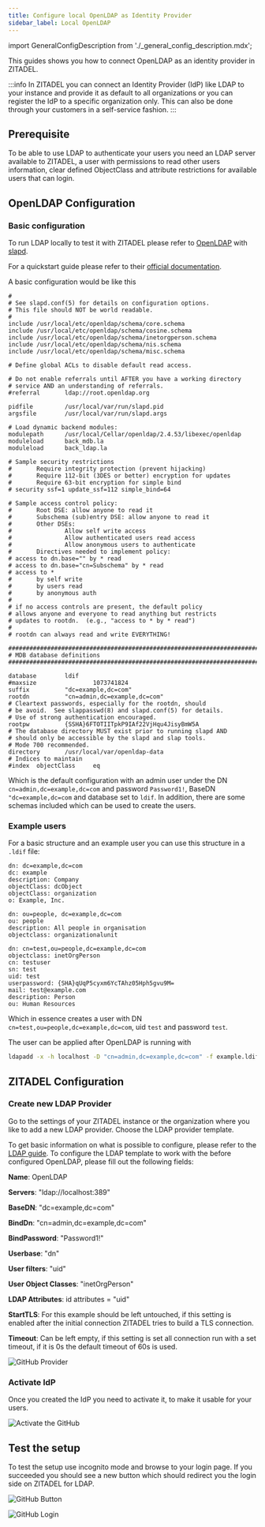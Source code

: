 ```yaml
---
title: Configure local OpenLDAP as Identity Provider
sidebar_label: Local OpenLDAP
---
```


import GeneralConfigDescription from './_general_config_description.mdx';

This guides shows you how to connect OpenLDAP as an identity provider in ZITADEL.

:::info
In ZITADEL you can connect an Identity Provider (IdP) like LDAP to your instance and provide it as default to all organizations or you can register the IdP to a specific organization only. This can also be done through your customers in a self-service fashion.
:::

## Prerequisite

To be able to use LDAP to authenticate your users you need an LDAP server available to ZITADEL, a user with permissions to read other users information, clear defined ObjectClass and attribute restrictions for available users that can login.

## OpenLDAP Configuration

### Basic configuration 

To run LDAP locally to test it with ZITADEL please refer to [OpenLDAP](https://www.openldap.org/) with [slapd](https://www.openldap.org/software/man.cgi?query=slapd).

For a quickstart guide please refer to their [official documentation](https://www.openldap.org/doc/admin22/quickstart.html).

A basic configuration would be like this 
```
#
# See slapd.conf(5) for details on configuration options.
# This file should NOT be world readable.
#
include /usr/local/etc/openldap/schema/core.schema
include /usr/local/etc/openldap/schema/cosine.schema
include /usr/local/etc/openldap/schema/inetorgperson.schema
include /usr/local/etc/openldap/schema/nis.schema
include /usr/local/etc/openldap/schema/misc.schema

# Define global ACLs to disable default read access.

# Do not enable referrals until AFTER you have a working directory
# service AND an understanding of referrals.
#referral       ldap://root.openldap.org

pidfile         /usr/local/var/run/slapd.pid
argsfile        /usr/local/var/run/slapd.args

# Load dynamic backend modules:
modulepath      /usr/local/Cellar/openldap/2.4.53/libexec/openldap
moduleload      back_mdb.la
moduleload      back_ldap.la

# Sample security restrictions
#       Require integrity protection (prevent hijacking)
#       Require 112-bit (3DES or better) encryption for updates
#       Require 63-bit encryption for simple bind
# security ssf=1 update_ssf=112 simple_bind=64

# Sample access control policy:
#       Root DSE: allow anyone to read it
#       Subschema (sub)entry DSE: allow anyone to read it
#       Other DSEs:
#               Allow self write access
#               Allow authenticated users read access
#               Allow anonymous users to authenticate
#       Directives needed to implement policy:
# access to dn.base="" by * read
# access to dn.base="cn=Subschema" by * read
# access to *
#       by self write
#       by users read
#       by anonymous auth
#
# if no access controls are present, the default policy
# allows anyone and everyone to read anything but restricts
# updates to rootdn.  (e.g., "access to * by * read")
#
# rootdn can always read and write EVERYTHING!

#######################################################################
# MDB database definitions
#######################################################################

database        ldif
#maxsize                1073741824
suffix          "dc=example,dc=com"
rootdn          "cn=admin,dc=example,dc=com"
# Cleartext passwords, especially for the rootdn, should
# be avoid.  See slappasswd(8) and slapd.conf(5) for details.
# Use of strong authentication encouraged.
rootpw          {SSHA}6FTOTIITpkP9IAf22VjHqu4JisyBmW5A
# The database directory MUST exist prior to running slapd AND
# should only be accessible by the slapd and slap tools.
# Mode 700 recommended.
directory       /usr/local/var/openldap-data
# Indices to maintain
#index  objectClass     eq
```

Which is the default configuration with an admin user under the DN `cn=admin,dc=example,dc=com` and password `Password1!`, BaseDN `"dc=example,dc=com` and database set to `ldif`.
In addition, there are some schemas included which can be used to create the users.

### Example users

For a basic structure and an example user you can use this structure in a `.ldif` file:
```
dn: dc=example,dc=com
dc: example
description: Company
objectClass: dcObject
objectClass: organization
o: Example, Inc.

dn: ou=people, dc=example,dc=com
ou: people
description: All people in organisation
objectclass: organizationalunit

dn: cn=test,ou=people,dc=example,dc=com
objectclass: inetOrgPerson
cn: testuser
sn: test
uid: test
userpassword: {SHA}qUqP5cyxm6YcTAhz05Hph5gvu9M=
mail: test@example.com
description: Person
ou: Human Resources
```

Which in essence creates a user with DN `cn=test,ou=people,dc=example,dc=com`, uid `test` and password `test`.

The user can be applied after OpenLDAP is running with 
```bash
ldapadd -x -h localhost -D "cn=admin,dc=example,dc=com" -f example.ldif -w 'Password1!'
```

## ZITADEL Configuration

### Create new LDAP Provider

Go to the settings of your ZITADEL instance or the organization where you like to add a new LDAP provider.
Choose the LDAP provider template.

To get basic information on what is possible to configure, please refer to the [LDAP guide](./ldap).
To configure the LDAP template to work with the before configured OpenLDAP, please fill out the following fields:

**Name**: OpenLDAP

**Servers**: "ldap://localhost:389"

**BaseDN**: "dc=example,dc=com"

**BindDn**: "cn=admin,dc=example,dc=com"

**BindPassword**: "Password1!"

**Userbase**: "dn"

**User filters**: "uid"

**User Object Classes**: "inetOrgPerson"

**LDAP Attributes**: id attributes = "uid"

**StartTLS**: For this example should be left untouched, if this setting is enabled after the initial connection ZITADEL tries to build a TLS connection.

**Timeout**: Can be left empty, if this setting is set all connection run with a set timeout, if it is 0s the default timeout of 60s is used.


<GeneralConfigDescription name="GeneralConfigDescription" />

![GitHub Provider](/img/guides/zitadel_ldap_create_provider.png)

### Activate IdP

Once you created the IdP you need to activate it, to make it usable for your users.

![Activate the GitHub](/img/guides/zitadel_activate_ldap.png)

## Test the setup

To test the setup use incognito mode and browse to your login page.
If you succeeded you should see a new button which should redirect you the login side on ZITADEL for LDAP.

![GitHub Button](/img/guides/zitadel_login_ldap.png)

![GitHub Login](/img/guides/zitadel_login_ldap_input.png)
